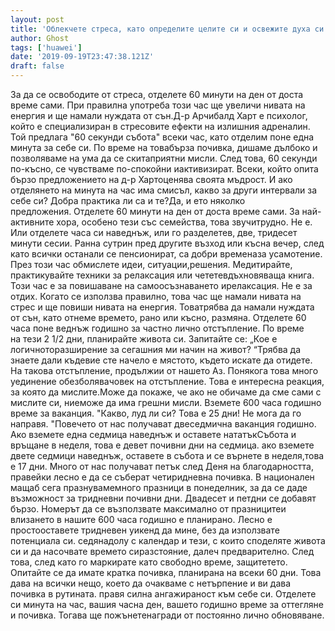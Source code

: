 ```yaml
---
layout: post
title: 'Облекчете стреса, като определите целите си и освежите духа си'
author: Ghost
tags: ['huawei']
date: '2019-09-19T23:47:38.121Z'
draft: false
---
```


За да се освободите от стреса, отделете 60 минути на ден от доста време сами. При правилна употреба този час ще увеличи нивата на енергия и ще намали нуждата от сън.Д-р Арчибалд Харт е психолог, който е специализиран в стресовите ефекти на излишния адреналин. Той предлага "60 секунди събота" всеки час, като отделим поне една минута за себе си. По време на товабърза почивка, дишаме дълбоко и позволяваме на ума да се скитаприятни мисли. След това, 60 секунди по-късно, се чувстваме по-спокойни иактивизират. Всеки, който опита бързо предложението на д-р Хартоценява своята мъдрост. И ако отделянето на минута на час има смисъл, какво за други интервали за себе си? Добра практика ли са и те?Да, и ето няколко предложения. Отделете 60 минути на ден от доста време сами. За най-активните хора, особено тези със семейства, това звучитрудно. Не е. Или отделете часа си наведнъж, или го разделетев, две, тридесет минути сесии. Ранна сутрин пред другите възход или късна вечер, след като всички останали се пенсионират, са добри временаза усамотение. През този час обмислете идеи, ситуации,решения. Медитирайте, практикувайте техники за релаксация или чететевдъхновяваща книга. Този час е за повишаване на самоосъзнаването ирелаксация. Не е за отдих. Когато се използва правилно, това час ще намали нивата на стрес и ще повиши нивата на енергия. Товатрябва да намали нуждата от сън, като отнеме времето, рано или късно, размяна. Отделете 60 часа поне веднъж годишно за частно лично отстъпление. По време на тези 2 1/2 дни, планирайте живота си. Запитайте се: „Кое е логичноторазширение за сегашния ми начин на живот? “Трябва да знаете дали къдевие сте начело е мястото, където искате да отидете. На такова отстъпление, продължии от нашето Аз. Понякога това много уединение обезболявачовек на отстъпление. Това е интересна реакция, за която да мислите.Може да покаже, че ако не обичаме да сме сами с мислите си, ниеможе да има грешни мисли. Вземете 600 часа годишно време за ваканция. "Какво, луд ли си? Това е 25 дни! Не мога да го направя. "Повечето от нас получават двеседмична ваканция годишно. Ако вземете една седмица наведнъж и оставете нататъкСъбота и връщане в неделя, това е девет почивни дни на седмица. ако вземете двете седмици наведнъж, оставете в събота и се върнете в неделя,това е 17 дни. Много от нас получават петък след Деня на благодарността, правейки лесно е да се съберат четиридневна почивка. В национален мащаб сега празнувамемного празници в понеделник, за да се даде възможност за тридневни почивни дни. Двадесет и петдни се добавят бързо. Номерът да се възползвате максимално от празницитеи влизането в нашите 600 часа годишно е планирано. Лесно е простооставете тридневен уикенд да мине, без да използвате потенциала си. седянадолу с календар и тези, с които споделяте живота си и да насочвате времето сиразстояние, далеч предварително. След това, след като го маркирате като свободно време, защитетето. Опитайте се да имате кратка почивка, планирана на всеки 60 дни. Това дава на всички нещо, което да очакваме с нетърпение и ви дава почивка в рутината. правя силна ангажираност към себе си. Отделете си минута на час, вашия часна ден, вашето годишно време за оттегляне и почивка. Тогава ще пожънетенагради от постоянно лично обновяване.
